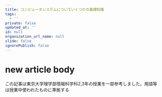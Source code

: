 ```yaml
---
title: コンピュータシステムについていくつかの基礎知識
tags:
  - ''
private: false
updated_at: ''
id: null
organization_url_name: null
slide: false
ignorePublish: false
---
```

# new article body

この記事は東京大学理学部情報科学科2,3年の授業を一部参考しました。用語等は授業中使われたものに準拠する

